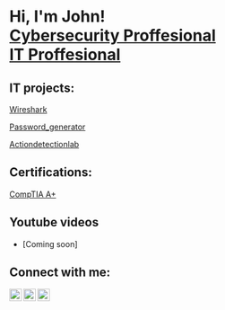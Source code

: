 <h1>Hi, I'm John! <br/><a href="https://www.linkedin.com/in/john-hernandez-539a331a9/">Cybersecurity Proffesional <br/><a href="https://www.linkedin.com/in/john-hernandez-539a331a9/ a>, <a ">IT Proffesional</a></h1>

<h2> IT projects:</h2>

  [Wireshark](https://github.com/John-Hernandez718/Wireshark)
  
  [Password_generator](https://github.com/John-Hernandez718/password_generator)

  [Actiondetectionlab](https://github.com/John-Hernandez718/actiondetectionlab)

<h2> Certifications:</h2>


[CompTIA A+](https://www.credly.com/badges/3c810eff-1b3b-4484-89e7-2a212d2f4f34/public_url)



<h2> Youtube videos</h2>

- [Coming soon]


<h2>  Connect with me:</h2>

<a href="https://www.youtube.com/@John13Hernandez" target="_blank">
    <img align="left" alt="John13Hernandez | YouTube" width="22px" src="https://cdn.jsdelivr.net/npm/simple-icons@v3/icons/youtube.svg" />
</a>

<a href="https://x.com/Hernandezjohn_" target="_blank">
    <img align="left" alt="Hernandezjohn_ | Twitter" width="22px" src="https://cdn.jsdelivr.net/npm/simple-icons@v3/icons/twitter.svg" />
</a>

<a href="https://www.linkedin.com/in/john-hernandez-539a331a9/" target="_blank">
    <img align="left" alt="John Hernandez | LinkedIn" width="22px" src="https://cdn.jsdelivr.net/npm/simple-icons@v3/icons/linkedin.svg" />
</a>





